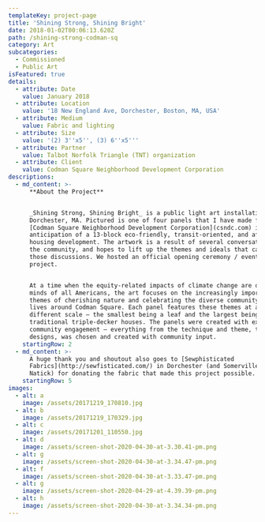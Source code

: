 ```yaml
---
templateKey: project-page
title: 'Shining Strong, Shining Bright'
date: 2018-01-02T00:06:13.620Z
path: /shining-strong-codman-sq
category: Art
subcategories:
  - Commissioned
  - Public Art
isFeatured: true
details:
  - attribute: Date
    value: January 2018
  - attribute: Location
    value: '18 New England Ave, Dorchester, Boston, MA, USA'
  - attribute: Medium
    value: Fabric and lighting
  - attribute: Size
    value: '(2) 3''x5'', (3) 6''x5'''
  - attribute: Partner
    value: Talbot Norfolk Triangle (TNT) organization
  - attribute: Client
    value: Codman Square Neighborhood Development Corporation
descriptions:
  - md_content: >-
      **About the Project**


      _Shining Strong, Shining Bright_ is a public light art installation in
      Dorchester, MA. Pictured is one of four panels that I have made for the
      [Codman Square Neighborhood Development Corporation](csndc.com) in
      anticipation of a 13-block eco-friendly, transit-oriented, and affordable
      housing development. The artwork is a result of several conversations with
      the community, and hopes to lift up the themes and ideals that came out of
      those discussions. We hosted an official opening ceremony / event for the
      project.


      At a time when the equity-related impacts of climate change are on the
      minds of all Americans, the art focuses on the increasingly important
      themes of cherishing nature and celebrating the diverse community that
      lives around Codman Square. Each panel features these themes at a
      different scale – the smallest being a leaf and the largest being
      traditional triple-decker houses. The panels were created with extensive
      community engagement – everything from the technique and theme, to the
      designs, was chosen and created with community input.
    startingRow: 2
  - md_content: >-
      A huge thank you and shoutout also goes to [Sewphisticated
      Fabrics](http://sewfisticated.com/) in Dorchester (and Somerville and
      Natick) for donating the fabric that made this project possible.
    startingRow: 5
images:
  - alt: a
    image: /assets/20171219_170810.jpg
  - alt: b
    image: /assets/20171219_170329.jpg
  - alt: c
    image: /assets/20171201_110550.jpg
  - alt: d
    image: /assets/screen-shot-2020-04-30-at-3.30.41-pm.png
  - alt: g
    image: /assets/screen-shot-2020-04-30-at-3.34.47-pm.png
  - alt: f
    image: /assets/screen-shot-2020-04-30-at-3.33.47-pm.png
  - alt: g
    image: /assets/screen-shot-2020-04-29-at-4.39.39-pm.png
  - alt: h
    image: /assets/screen-shot-2020-04-30-at-3.34.34-pm.png
---
```


